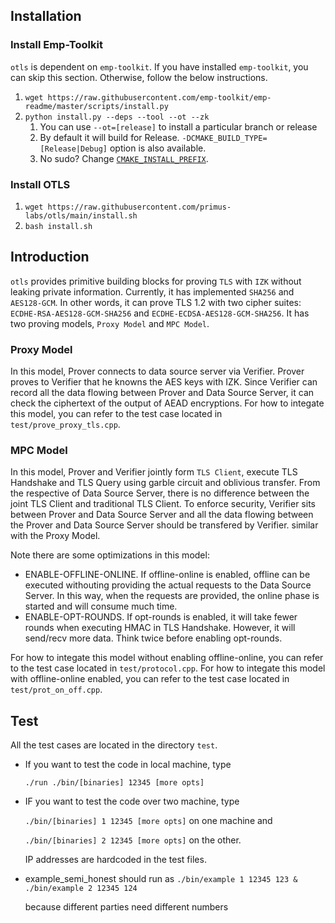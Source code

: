 ## Installation
### Install Emp-Toolkit
`otls` is dependent on `emp-toolkit`. If you have installed `emp-toolkit`, you can skip this section. Otherwise, follow the below instructions.
1. `wget https://raw.githubusercontent.com/emp-toolkit/emp-readme/master/scripts/install.py`
2. `python install.py --deps --tool --ot --zk`
    1. You can use `--ot=[release]` to install a particular branch or release
    2. By default it will build for Release. `-DCMAKE_BUILD_TYPE=[Release|Debug]` option is also available.
    3. No sudo? Change [`CMAKE_INSTALL_PREFIX`](https://cmake.org/cmake/help/v2.8.8/cmake.html#variable%3aCMAKE_INSTALL_PREFIX).

### Install OTLS
1. `wget https://raw.githubusercontent.com/primus-labs/otls/main/install.sh`
2. `bash install.sh`

## Introduction
`otls` provides primitive building blocks for proving `TLS` with `IZK` without leaking private information. Currently, it has implemented `SHA256` and `AES128-GCM`. In other words, it can prove TLS 1.2 with two cipher suites: `ECDHE-RSA-AES128-GCM-SHA256` and `ECDHE-ECDSA-AES128-GCM-SHA256`. It has two proving models, `Proxy Model` and `MPC Model`.
### Proxy Model
In this model, Prover connects to data source server via Verifier. Prover proves to Verifier that he knowns the AES keys with IZK. Since Verifier can record all the data flowing between Prover and Data Source Server, it can check the ciphertext of the output of AEAD encryptions.
For how to integate this model, you can refer to the test case located in `test/prove_proxy_tls.cpp`.

### MPC Model
In this model, Prover and Verifier jointly form `TLS Client`, execute TLS Handshake and TLS Query using garble circuit and oblivious transfer. From the respective of Data Source Server, there is no difference between the joint TLS Client and traditional TLS Client. To enforce security, Verifier sits between Prover and Data Source Server and all the data flowing between the Prover and Data Source Server should be transfered by Verifier. similar with the Proxy Model.

Note there are some optimizations in this model:
- ENABLE-OFFLINE-ONLINE. If offline-online is enabled, offline can be executed withouting providing the actual requests to the Data Source Server. In this way, when the requests are provided, the online phase is started and will consume much time.
- ENABLE-OPT-ROUNDS. If opt-rounds is enabled, it will take fewer rounds when executing HMAC in TLS Handshake. However, it will send/recv more data. Think twice before enabling opt-rounds.

For how to integate this model without enabling offline-online, you can refer to the test case located in `test/protocol.cpp`.
For how to integate this model with offline-online enabled, you can refer to the test case located in `test/prot_on_off.cpp`.

## Test
All the test cases are located in the directory `test`.

* If you want to test the code in local machine, type

   `./run ./bin/[binaries] 12345 [more opts]`
* IF you want to test the code over two machine, type

  `./bin/[binaries] 1 12345 [more opts]` on one machine and 
  
  `./bin/[binaries] 2 12345 [more opts]` on the other.
  
  IP addresses are hardcoded in the test files.

* example_semi_honest should run as 
    `./bin/example 1 12345 123 & ./bin/example 2 12345 124`
    
    because different parties need different numbers
